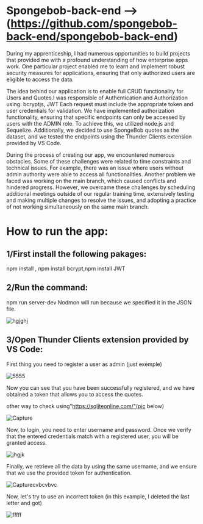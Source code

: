 # Spongebob-back-end -->(https://github.com/spongebob-back-end/spongebob-back-end)

During my apprenticeship, I had numerous opportunities to build projects that provided me with a profound understanding of how enterprise apps work. One particular project enabled me to learn and implement robust security measures for applications, ensuring that only authorized users are eligible to access the data.

The idea behind our application is to enable full CRUD functionality for Users and Quotes.I was responsible of Authentication and Authorization using: bcryptjs, JWT Each request must include the appropriate token and user credentials for validation. We have implemented authorization functionality, ensuring that specific endpoints can only be accessed by users with the ADMIN role. To achieve this, we utilized node.js and Sequelize. Additionally, we decided to use SpongeBob quotes as the dataset, and we tested the endpoints using the Thunder Clients extension provided by VS Code.

During the process of creating our app, we encountered numerous obstacles. Some of these challenges were related to time constraints and technical issues. For example, there was an issue where users without admin authority were able to access all functionalities. Another problem we faced was working on the main branch, which caused conflicts and hindered progress. However, we overcame these challenges by scheduling additional meetings outside of our regular training time, extensively testing and making multiple changes to resolve the issues, and adopting a practice of not working simultaneously on the same main branch.

# How to run the app:

## 1/First install the following pakages:
npm install , npm install bcrypt,npm install JWT

## 2/Run the command:
npm run server-dev
Nodmon will run because we specified it in the JSON file.

![hgjghj](https://github.com/riadh796/Portfolio/assets/62479005/8df7c133-6008-4031-b0ea-c6e5a7d9d6cb)

## 3/Open Thunder Clients extension provided by VS Code:

First thing you need to register a user as admin (just exemple)

![5555](https://github.com/riadh796/Portfolio/assets/62479005/0d54345e-f98e-4a66-9da9-6d04bd193d42)

Now you can see that you have been successfully registered, and we have obtained a token that allows you to access the quotes.

other way to check using"https://sqliteonline.com/"(pic below)

![Capture](https://github.com/riadh796/Portfolio/assets/62479005/7e45f83c-6291-4c04-9456-b71f58f525bf)

Now, to login, you need to enter username and password. Once we verify that the entered credentials match with a registered user, you will be granted access.

![jhgjk](https://github.com/riadh796/Portfolio/assets/62479005/87d24ac2-a44e-48b3-ba03-cbfc8188d46c)

Finally, we retrieve all the data by using the same username, and we ensure that we use the provided token for authentication.

![Capturecvbcvbvc](https://github.com/riadh796/Portfolio/assets/62479005/5a84f3bb-8a07-4e6b-8e9b-3790918ac82f)

Now, let's try to use an incorrect token (in this example, I deleted the last letter and got)

![fffff](https://github.com/riadh796/Portfolio/assets/62479005/dfbc7def-5234-4fdf-a6e5-181d85f84802)



